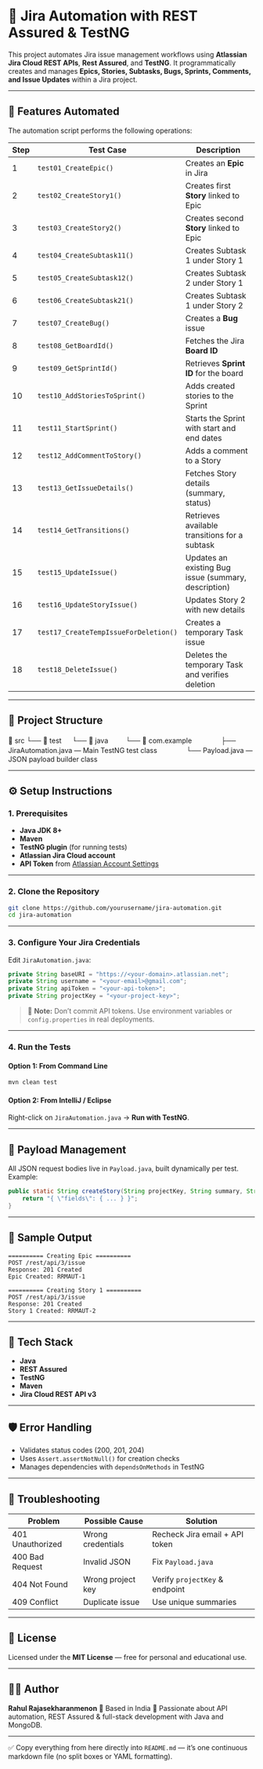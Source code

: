 # 🧠 Jira Automation with REST Assured & TestNG

This project automates Jira issue management workflows using **Atlassian Jira Cloud REST APIs**, **Rest Assured**, and **TestNG**.
It programmatically creates and manages **Epics, Stories, Subtasks, Bugs, Sprints, Comments, and Issue Updates** within a Jira project.

---

## 🚀 Features Automated

The automation script performs the following operations:

| Step | Test Case                             | Description                                          |
| ---- | ------------------------------------- | ---------------------------------------------------- |
| 1    | `test01_CreateEpic()`                 | Creates an **Epic** in Jira                          |
| 2    | `test02_CreateStory1()`               | Creates first **Story** linked to Epic               |
| 3    | `test03_CreateStory2()`               | Creates second **Story** linked to Epic              |
| 4    | `test04_CreateSubtask11()`            | Creates Subtask 1 under Story 1                      |
| 5    | `test05_CreateSubtask12()`            | Creates Subtask 2 under Story 1                      |
| 6    | `test06_CreateSubtask21()`            | Creates Subtask 1 under Story 2                      |
| 7    | `test07_CreateBug()`                  | Creates a **Bug** issue                              |
| 8    | `test08_GetBoardId()`                 | Fetches the Jira **Board ID**                        |
| 9    | `test09_GetSprintId()`                | Retrieves **Sprint ID** for the board                |
| 10   | `test10_AddStoriesToSprint()`         | Adds created stories to the Sprint                   |
| 11   | `test11_StartSprint()`                | Starts the Sprint with start and end dates           |
| 12   | `test12_AddCommentToStory()`          | Adds a comment to a Story                            |
| 13   | `test13_GetIssueDetails()`            | Fetches Story details (summary, status)              |
| 14   | `test14_GetTransitions()`             | Retrieves available transitions for a subtask        |
| 15   | `test15_UpdateIssue()`                | Updates an existing Bug issue (summary, description) |
| 16   | `test16_UpdateStoryIssue()`           | Updates Story 2 with new details                     |
| 17   | `test17_CreateTempIssueForDeletion()` | Creates a temporary Task issue                       |
| 18   | `test18_DeleteIssue()`                | Deletes the temporary Task and verifies deletion     |

---

## 🧩 Project Structure

📁 src
└── 📁 test
　 └── 📁 java
　　 └── 📁 com.example
　　　　├── JiraAutomation.java — Main TestNG test class
　　　　└── Payload.java — JSON payload builder class

---

## ⚙️ Setup Instructions

### 1. Prerequisites

* **Java JDK 8+**
* **Maven**
* **TestNG plugin** (for running tests)
* **Atlassian Jira Cloud account**
* **API Token** from [Atlassian Account Settings](https://id.atlassian.com/manage-profile/security/api-tokens)

---

### 2. Clone the Repository

```bash
git clone https://github.com/yourusername/jira-automation.git
cd jira-automation
```

---

### 3. Configure Your Jira Credentials

Edit `JiraAutomation.java`:

```java
private String baseURI = "https://<your-domain>.atlassian.net";
private String username = "<your-email>@gmail.com";
private String apiToken = "<your-api-token>";
private String projectKey = "<your-project-key>";
```

> 🔐 **Note:** Don’t commit API tokens. Use environment variables or `config.properties` in real deployments.

---

### 4. Run the Tests

#### Option 1: From Command Line

```bash
mvn clean test
```

#### Option 2: From IntelliJ / Eclipse

Right-click on `JiraAutomation.java` → **Run with TestNG**.

---

## 📄 Payload Management

All JSON request bodies live in `Payload.java`, built dynamically per test.
Example:

```java
public static String createStory(String projectKey, String summary, String description, String epicKey) {
    return "{ \"fields\": { ... } }";
}
```

---

## 🧪 Sample Output

```
========== Creating Epic ==========
POST /rest/api/3/issue
Response: 201 Created
Epic Created: RRMAUT-1

========== Creating Story 1 ==========
POST /rest/api/3/issue
Response: 201 Created
Story 1 Created: RRMAUT-2
```

---

## 📘 Tech Stack

* **Java**
* **REST Assured**
* **TestNG**
* **Maven**
* **Jira Cloud REST API v3**

---

## 🛡️ Error Handling

* Validates status codes (200, 201, 204)
* Uses `Assert.assertNotNull()` for creation checks
* Manages dependencies with `dependsOnMethods` in TestNG

---

## 🧰 Troubleshooting

| Problem          | Possible Cause    | Solution                       |
| ---------------- | ----------------- | ------------------------------ |
| 401 Unauthorized | Wrong credentials | Recheck Jira email + API token |
| 400 Bad Request  | Invalid JSON      | Fix `Payload.java`             |
| 404 Not Found    | Wrong project key | Verify `projectKey` & endpoint |
| 409 Conflict     | Duplicate issue   | Use unique summaries           |

---

## 📜 License

Licensed under the **MIT License** — free for personal and educational use.

---

## 👨‍💻 Author

**Rahul Rajasekharanmenon**
📍 Based in India
💬 Passionate about API automation, REST Assured & full-stack development with Java and MongoDB.

---

✅ Copy everything from here directly into `README.md` — it’s one continuous markdown file (no split boxes or YAML formatting).
